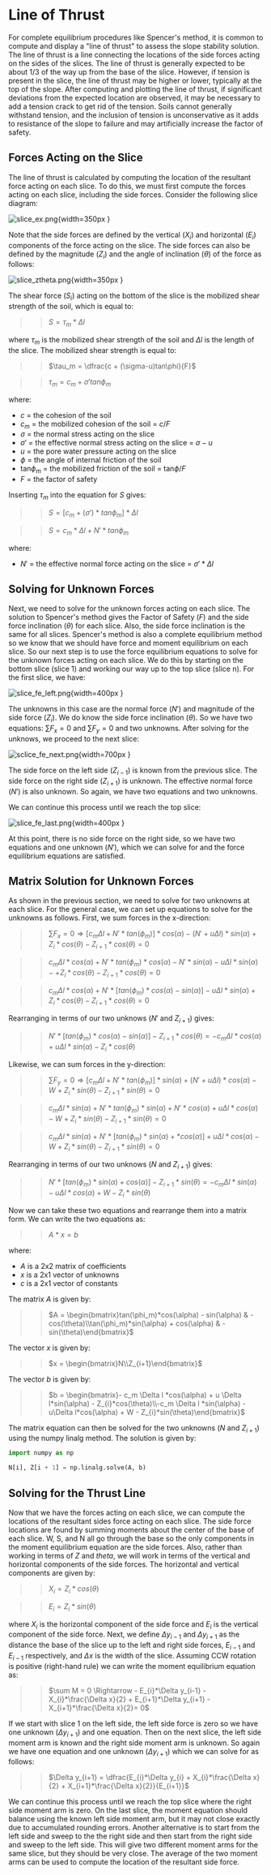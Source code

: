 # Line of Thrust

For complete equilibrium procedures like Spencer's method, it is common to compute and display a "line of thrust" to 
assess the slope stability solution. The line of thrust is a line connecting the locations of the side forces acting 
on the sides of the slices. The line of thrust is generally expected to be about 1/3 of the way up from the base of 
the slice. However, if tension is present in the slice, the line of thrust may be higher or lower, typically at the 
top of the slope. 
After computing 
and plotting the line of thrust, if significant deviations from the expected location are observed, it may be 
necessary to add a tension crack to get rid of the tension. Soils cannot generally withstand tension, and the 
inclusion of tension is unconservative as it adds to resistance of the slope to failure and may artificially 
increase the factor of safety.

## Forces Acting on the Slice

The line of thrust is calculated by computing the location of the resultant force acting on each slice. To do this, 
we must first compute the forces acting on each slice, including the side forces. Consider the following slice diagram:

![slice_ex.png](images/slice_ex.png){width=350px }

Note that the side forces are defined by the vertical ($X_i$) and horizontal ($E_i$) components of the force acting on 
the slice. The side forces can also be defined by the magnitude ($Z_i$) and the angle of inclination ($\theta$) of 
the force as follows:

![slice_ztheta.png](images/slice_ztheta.png){width=350px }

The shear force ($S_i$) acting on the bottom of the slice is the mobilized shear strength of the soil, which is equal to:

>>$S = \tau_m*\Delta l$

where $\tau_m$ is the mobilized shear strength of the soil and $\Delta l$ is the length of the slice. The mobilized shear strength is equal to:

>>$\tau_m = \dfrac{c + (\sigma-u)tan\phi}{F}$
 
>>$\tau_m = c_m + \sigma' tan\phi_m$

where:

- $c$ = the cohesion of the soil
- $c_m$ = the mobilized cohesion of the soil = $c/F$
- $\sigma$ = the normal stress acting on the slice
- $\sigma'$ = the effective normal stress acting on the slice = $\sigma - u$
- $u$ = the pore water pressure acting on the slice
- $\phi$ = the angle of internal friction of the soil
- tan$\phi_m$ = the mobilized friction of the soil = tan$\phi/F$
- $F$ = the factor of safety

Inserting $\tau_m$ into the equation for $S$ gives:

>>$S = \left[c_m + (\sigma')*tan\phi_m\right]*\Delta l$

>>$S = c_m*\Delta l + N'*tan\phi_m$

where:

- $N'$ = the effective normal force acting on the slice = $\sigma'*\Delta l$

## Solving for Unknown Forces

Next, we need to solve for the unknown forces acting on each slice. The solution to Spencer's method gives the Factor of Safety ($F$) and the side force inclination ($\theta$) for each slice. Also, the side force inclination is the same for all slices. Spencer's method is also a complete equilibrium method so we know that we should have force and moment equilibrium on each slice. So our next step is to use the force equilibrium equations to solve for the unknown forces acting on each slice. We do this by starting on the bottom slice (slice 1) and working our way up to the top slice (slice n). For the first slice, we have:

![slice_fe_left.png](images/slice_fe_left.png){width=400px }

The unknowns in this case are the normal force ($N'$) and magnitude of the side force ($Z_i$). We do know the side force inclination ($\theta$). So we have two equations: $\sum F_x = 0$ and $\sum F_y = 0$ and two unknowns. After solving for the unknows, we proceed to the next slice:

![sclice_fe_next.png](images/sclice_fe_next.png){width=700px }

The side force on the left side ($Z_{i-1}$) is known from the previous slice. The side force on the right side ($Z_
{i+1}$) is unknown. The effective normal force ($N'$) is also unknown. So again, we have two equations and two unknowns. 

We can continue this process until we reach the top slice:

![slice_fe_last.png](images/slice_fe_last.png){width=400px }

At this point, there is no side force on the right side, so we have two equations and one unknown ($N'$), which we can solve for and the force equilibrium equations are satisfied.

## Matrix Solution for Unknown Forces

As shown in the previous section, we need to solve for two unknowns at each slice. For the general case, we can set up equations to solve for the unknowns as follows. First, we sum forces in the x-direction:

>>$\sum F_x = 0 \Rightarrow \left[c_m \Delta l + N'*tan(\phi_m)\right]*cos(\alpha) - (N' + u \Delta l)*sin(\alpha) + Z_{i}
> *cos(\theta) - Z_{i+1}*cos(\theta) = 0$

>>$c_m \Delta l *cos(\alpha) + N'*tan(\phi_m)*cos(\alpha) - N'*sin(\alpha) - u \Delta l*sin(\alpha) - + Z_{i}*cos
> (\theta) - Z_
> {i+1}*cos(\theta) = 0$

>>$c_m \Delta l *cos(\alpha) + N'*\left[tan(\phi_m)*cos(\alpha) - sin(\alpha)\right] - u \Delta l*sin(\alpha) + Z_{i}
> *cos
> (\theta) - Z_{i+1}*cos(\theta) = 0$

Rearranging in terms of our two unknows ($N'$ and $Z_{i+1}$) gives:

>>$N'*\left[tan(\phi_m)*cos(\alpha) - sin(\alpha)\right] - Z_{i+1}*cos(\theta) = - c_m \Delta l *cos(\alpha) + u \Delta l*sin(\alpha) - Z_{i}*cos(\theta)$

Likewise, we can sum forces in the y-direction:

>>$\sum F_y = 0 \Rightarrow \left[c_m \Delta l + N'*tan(\phi_m)\right]*sin(\alpha) + (N' + u \Delta l)*cos(\alpha) - 
> W + Z_{i}*sin(\theta) - Z_{i+1}*sin(\theta) = 0$

>>$c_m \Delta l *sin(\alpha) + N'*tan(\phi_m)*sin(\alpha) + N'*cos(\alpha) + u \Delta l*cos(\alpha) - W + Z_{i}*sin
> (\theta) - 
> Z_{i+1}*sin(\theta) = 0$

>>$c_m \Delta l *sin(\alpha) + N'*\left[tan(\phi_m)*sin(\alpha) + *cos(\alpha)\right] + u \Delta l*cos(\alpha) - W + 
> Z_{i}*sin
> (\theta) - Z_{i+1}*sin(\theta) = 0$

Rearranging in terms of our two unknows ($N$ and $Z_{i+1}$) gives:

>>$N'*\left[tan(\phi_m)*sin(\alpha) + cos(\alpha)\right] - Z_{i+1}*sin(\theta) = -c_m \Delta l *sin(\alpha) - u\Delta l*cos(\alpha) + W - Z_{i}*sin(\theta)$

Now we can take these two equations and rearrange them into a matrix form. We can write the two equations as:

>>$A*x = b$

where:

- $A$ is a 2x2 matrix of coefficients
- $x$ is a 2x1 vector of unknowns
- $c$ is a 2x1 vector of constants

The matrix $A$ is given by:

>>$A = \begin{bmatrix}tan(\phi_m)*cos(\alpha) - sin(\alpha) & -cos(\theta)\\tan(\phi_m)*sin(\alpha) + cos(\alpha) & -sin(\theta)\end{bmatrix}$

The vector $x$ is given by:

>>$x = \begin{bmatrix}N\\Z_{i+1}\end{bmatrix}$

The vector $b$ is given by:

>>$b = \begin{bmatrix}- c_m \Delta l *cos(\alpha) + u \Delta l*sin(\alpha) - Z_{i}*cos(\theta)\\-c_m \Delta l *sin(\alpha) - u\Delta l*cos(\alpha) + W - Z_{i}*sin(\theta)\end{bmatrix}$

The matrix equation can then be solved for the two unknowns
($N$ and $Z_{i+1}$) using the numpy linalg method. The solution is given by:

```python
import numpy as np

N[i], Z[i + 1] = np.linalg.solve(A, b)
```

## Solving for the Thrust Line

Now that we have the forces acting on each slice, we can compute the locations of the resultant sides force acting on each slice. The side force locations are found by summing moments about the center of the base of each slice. W, S, and N all go through the base so the only components in the moment equilibrium equation are the side forces. Also, rather than working in terms of $Z$ and $theta$, we will work in terms of the vertical and horizontal components of the side forces. The horizontal and vertical components are given by:

>>$X_{i} = Z_i*cos(\theta)$

>>$E_{i} = Z_i*sin(\theta)$

where $X_i$ is the horizontal component of the side force and $E_i$ is the vertical component of the side force. Next, we define $\Delta y_{i-1}$ and $\Delta y_{i+1}$ as the distance the base of the slice up to the left and right side forces, $E_{i-1}$ and $E_{i-1}$ respectively, and $\Delta x$ is the width of the slice. Assuming CCW rotation is positive (right-hand rule) we can write the moment equilibrium equation as:

>>$\sum M = 0 \Rightarrow - E_{i}*\Delta y_{i-1} - X_{i}*\frac{\Delta x}{2} + E_{i+1}*\Delta y_{i+1} - X_{i+1}*\frac{\Delta x}{2}= 0$

If we start with slice 1 on the left side, the left side force is zero so we have one unknown ($\Delta y_{i+1}$) and one equation. Then on the next slice, the left side moment arm is known and the right side moment arm is unknown. So again we have one equation and one unknown ($\Delta y_{i+1}$) which we can solve for as follows:

>>$\Delta y_{i+1} = \dfrac{E_{i}*\Delta y_{i} + X_{i}*\frac{\Delta x}{2} + X_{i+1}*\frac{\Delta x}{2}}{E_{i+1}}$

We can continue this process until we reach the top slice where the right side moment arm is zero. On the last slice, the moment equation should balance using the known left side moment arm, but it may not close exactly due to accumulated rounding errors. Another alternative is to start from the left side and sweep to the the right side and then start from the right side and sweep to the left side. This will give two different moment arms for the same slice, but they should be very close. The average of the two moment arms can be used to compute the location of the resultant side force. 


